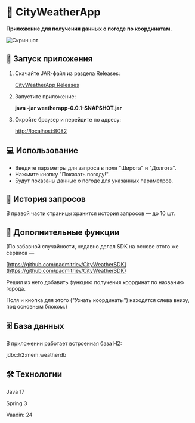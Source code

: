 # 🌆 CityWeatherApp
**Приложение для получения данных о погоде по координатам.**

![Скриншот](https://github.com/user-attachments/assets/6c3d4225-245a-40ca-bbed-0d8b696b1b6a)




## 🚀 Запуск приложения

1. Скачайте JAR-файл из раздела Releases:
   
   [CityWeatherApp Releases](https://github.com/padmitriev/CityWeatherApp/releases)

3. Запустите приложение:

   **java -jar weatherapp-0.0.1-SNAPSHOT.jar**

4. Окройте браузер и перейдите по адресу:
   
   [http://localhost:8082](http://localhost:8082)

## 💻 **Использование**

- Введите параметры для запроса в поля "Широта" и "Долгота".
- Нажмите кнопку "Показать погоду!".
- Будут показаны данные о погоде для указанных параметров.

## 📜 **История запросов**

В правой части страницы хранится история запросов — до 10 шт.

## 🌟 **Дополнительные функции**

(По забавной случайности, недавно делал SDK на основе этого же сервиса —

[https://github.com/padmitriev/CityWeatherSDK](https://github.com/padmitriev/CityWeatherSDK)

Решил из него добавить функцию получения координат по названию города.

Поля и кнопка для этого ("Узнать координаты") находятся слева внизу, под основным блоком.)

## 🗄️ **База данных**

В приложении работает встроенная база H2:

jdbc:h2:mem:weatherdb

## 🛠️ **Технологии**

Java 17

Spring 3

Vaadin: 24
